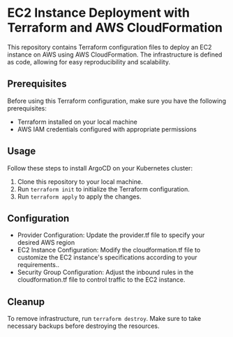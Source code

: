 # EC2 Instance Deployment with Terraform and AWS CloudFormation

This repository contains Terraform configuration files to deploy an EC2 instance on AWS using AWS CloudFormation. The infrastructure is defined as code, allowing for easy reproducibility and scalability.

## Prerequisites

Before using this Terraform configuration, make sure you have the following prerequisites:

- Terraform installed on your local machine
- AWS IAM credentials configured with appropriate permissions

## Usage

Follow these steps to install ArgoCD on your Kubernetes cluster:

1. Clone this repository to your local machine.
2. Run `terraform init` to initialize the Terraform configuration.
3. Run `terraform apply` to apply the changes.


## Configuration


- Provider Configuration: Update the provider.tf file to specify your desired AWS region
- EC2 Instance Configuration: Modify the cloudformation.tf file to customize the EC2 instance's specifications according to your requirements..
- Security Group Configuration: Adjust the inbound rules in the cloudformation.tf file to control traffic to the EC2 instance.

## Cleanup

To remove infrastructure, run `terraform destroy`. Make sure to take necessary backups before destroying the resources.

